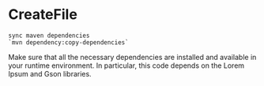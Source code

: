 # CreateFile

````
sync maven dependencies
`mvn dependency:copy-dependencies`
````

<P>
Make sure that all the necessary dependencies are installed and available in your runtime environment.  In particular, this code depends on the Lorem Ipsum and Gson libraries.
</P>